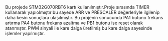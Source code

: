Bu projede STM32G070RBT6 kartı kullanılmıştır.Proje sırasında TIMER kullanarak yapıolmıştır bu sayede ARR ve PRESCALER değerleriyle ilgilenip daha kesin sonuçlara ulaşılmıştır. Bu projenin sonucunda PA1 butuno frekans artırma PA4 butonu frekans azaltma ve PB1 butonu ise reset olarak atanmıştır. PWM sinyali ile kare dalga üretilmiş bu kare dalga sayesinde işlemler yapılmıştır.
